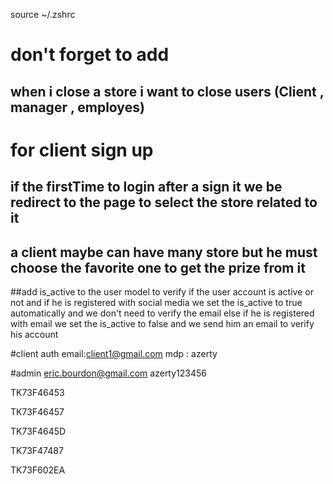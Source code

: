 source ~/.zshrc
# don't forget to add
## when i close a store i want to close users (Client , manager , employes)


# for client sign up
## if the firstTime to login after a sign it we be redirect to the page to select the store related to it 
## a client maybe can have many store but he must choose the favorite one to get the prize from it 


##add is_active to the user model to verify if the user account is active or not
and if he is registered with social media we set the is_active to true automatically and we don't need to verify the email
else if he is registered with email we set the is_active to false and we send him an email to verify his account



#client auth 
email:client1@gmail.com
mdp : azerty

#admin
eric.bourdon@gmail.com
azerty123456



TK73F46453

TK73F46457

TK73F4645D

TK73F47487

TK73F602EA